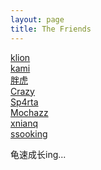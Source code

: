 ```yaml
---
layout: page
title: The Friends
---
```


<a href="https://klionsec.github.io/" target="_blank">klion</a><br>
<a href="https://kamisec.github.io/" target="_blank">kami</a><br>
<a href="http://www.cnblogs.com/test404/" target="_blank">胖虎</a><br>
<a href="https://www.cra2y.cn/" target="_blank">Crazy</a><br>
<a href="https://sp4rta.github.io/" target="_blank">Sp4rta</a><br>
<a href="https://mochazz.oschina.io/" target="_blank">Mochazz</a><br>
<a href="https://xnianq.cn/" target="_blank">xnianq</a><br>
<a href="http://www.cnblogs.com/ssooking/" target="_blank">ssooking</a><br>

龟速成长ing...

